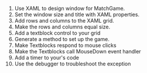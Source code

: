 1. Use XAML to design window for MatchGame.
2. Set the window size and title with XAML properties.
3. Add rows and columns to the XAML grid.
4. Make the rows and columns equal size.
5. Add a textblock control to your grid
6. Generate a method to set up the game.
7. Make Textblocks respond to mouse clicks
8. Make the Textblocks call MouseDown event handler
9. Add a timer to your's code
10. Use the debugger to troubleshoot the exception
